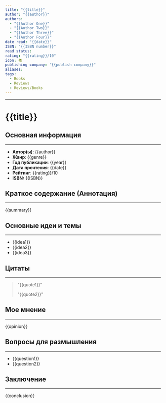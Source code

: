 ```yaml
---
title: "{{title}}"
author: "{{author}}"
authors:
  - "{{Author One}}"
  - "{{Author Two}}"
  - "{{Author Three}}"
  - "{{Author Four}}"
date read: "{{date}}"
ISBN: "{{ISBN number}}"
read status: 
rating: "{{rating}}/10"
icon: 📚
publishing company: "{{publish company}}"
aliases: 
tags:
  - Books
  - Reviews
  - Reviews/Books
---
```

---

# {{title}}


## Основная информация
---

- **Автор(ы)**: {{author}}
- **Жанр**: {{genre}}
- **Год публикации**: {{year}}
- **Дата прочтения**: {{date}}
- **Рейтинг**: {{rating}}/10
- **ISBN:** {{ISBN}}



## Краткое содержание (Аннотация)
---

{{summary}}




## Основные идеи и темы
---

- {{idea1}}
- {{idea2}}
- {{idea3}}



## Цитаты
---

> "{{quote1}}"
> 
> "{{quote2}}"




## Мое мнение
---

{{opinion}}




## Вопросы для размышления
---

- {{question1}}
- {{question2}}



## Заключение
---

{{conclusion}}